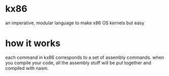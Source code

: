 # kx86
an imperative, modular language to make x86 OS kernels but easy
# how it works
each command in kx86 corresponds to a set of assembly commands. when you compile your code, all the assembly stuff will be put together and compiled with nasm.
